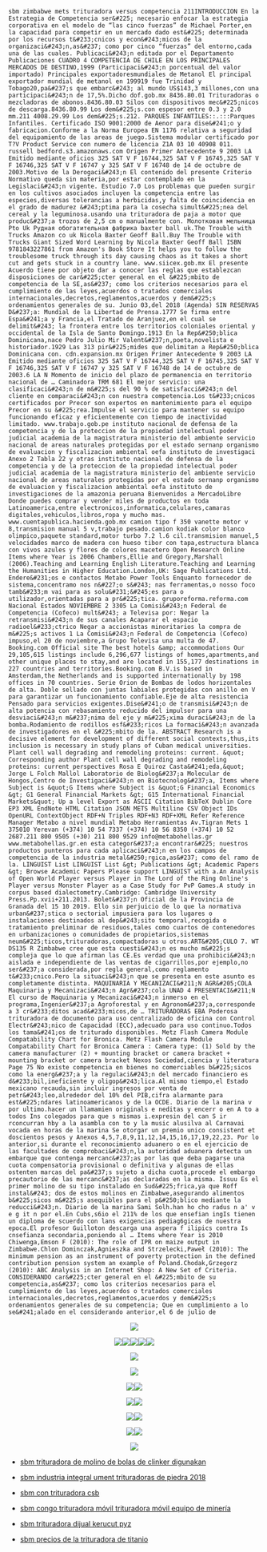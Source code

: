 
```
sbm zimbabwe mets trituradora versus competencia 211INTRODUCCION En la Estrategia de Competencia ser&#225; necesario enfocar la estrategia corporativa en el modelo de “las cinco fuerzas” de Michael Porter,en la capacidad para competir en un mercado dado est&#225; determinada por los recursos t&#233;cnicos y econ&#243;micos de la organizaci&#243;n,as&#237; como por cinco “fuerzas” del entorno,cada una de las cuales. Publicaci&#243;n editada por el Departamento Publicaciones CUADRO 4 COMPETENCIA DE CHILE EN LOS PRINCIPALES MERCADOS DE DESTINO,1999 (Participaci&#243;n porcentual del valor importado) Principales exportadoresmundiales de Metanol El principal exportador mundial de metanol en 199919 fue Trinidad y Tobago20,pa&#237;s que embarc&#243; al mundo US$143,3 millones,con una participaci&#243;n de 17,5%.Dicho dof.gob.mx 8436.80.01 Trituradoras o mezcladoras de abonos.8436.80.03 Silos con dispositivos mec&#225;nicos de descarga.8436.80.99 Los dem&#225;s.con espesor entre 0.3 y 2.0 mm.211 4008.29.99 Los dem&#225;s.212. PARQUES INFANTILES::.:::Parques Infantiles. Certificado ISO 9001:2000 de Aenor para dise&#241;o y fabricacion.Conforme a la Norma Europea EN 1176 relativa a seguridad del equipamiento de las areas de juego.Sistema modular certificado por T?V Product Service con numero de licencia Z1A 03 10 40908 011. russell bedford.s3.amazonaws.com Origen Primer Antecedente 9 2003 LA Emitido mediante oficios 325 SAT V F 16744,325 SAT V F 16745,325 SAT V F 16746,325 SAT V F 16747 y 325 SAT V F 16748 de 14 de octubre de 2003.Motivo de la Derogaci&#243;n El contenido del presente Criterio Normativo queda sin materia,por estar contemplado en la Legislaci&#243;n vigente. Estudio 7.0 Los problemas que pueden surgir en los cultivos asociados incluyen la competencia entre las especies,diversas tolerancias a herbicidas,y falta de coincidencia en el grado de madurez &#243;ptima para la cosecha simult&#225;nea del cereal y la leguminosa.usando una trituradora de paja a motor que produc&#237;a trozos de 2,5 cm o manualmente con. Молотковая мельница Pto Uk Рудная обогатительная фабрика baxter ball uk.The Trouble with Trucks Amazon co uk Nicola Baxter Geoff Ball.Buy The Trouble with Trucks Giant Sized Word Learning by Nicola Baxter Geoff Ball ISBN 9781843227861 from Amazon's Book Store It helps you to follow the troublesome truck through its day causing chaos as it takes a short cut and gets stuck in a country lane. www.siicex.gob.mx El presente Acuerdo tiene por objeto dar a conocer las reglas que establezcan disposiciones de car&#225;cter general en el &#225;mbito de competencia de la SE,as&#237; como los criterios necesarios para el cumplimiento de las leyes,acuerdos o tratados comerciales internacionales,decretos,reglamentos,acuerdos y dem&#225;s ordenamientos generales de su. Junio 03,del 2018 (Agenda) SIN RESERVAS D&#237;a: Mundial de la Libertad de Prensa.1777 Se firma entre Espa&#241;a y Francia,el Tratado de Aranjuez,en el cual se delimit&#243; la frontera entre los territorios coloniales oriental y occidental de la Isla de Santo Domingo.1913 En la Rep&#250;blica Dominicana,nace Pedro Julio Mir Valent&#237;n,poeta,novelista e historiador.1929 Las 313 pir&#225;mides que delimitan a Rep&#250;blica Dominicana con. cdn.expansion.mx Origen Primer Antecedente 9 2003 LA Emitido mediante oficios 325 SAT V F 16744,325 SAT V F 16745,325 SAT V F 16746,325 SAT V F 16747 y 325 SAT V F 16748 de 14 de octubre de 2003.6 LA N Momento de inicio del plazo de permanencia en territorio nacional de … Caminadora TRM 681 El mejor servicio: una clasificaci&#243;n de m&#225;s del 90 % de satisfacci&#243;n del cliente en comparaci&#243;n con nuestra competencia.Los t&#233;cnicos certificados por Precor son expertos en mantenimiento para el equipo Precor en su &#225;rea.Impulse el servicio para mantener su equipo funcionando eficaz y eficientemente con tiempo de inactividad limitado. www.trabajo.gob.pe instituto nacional de defensa de la competencia y de la proteccion de la propiedad intelectual poder judicial academia de la magistratura ministerio del ambiente servicio nacional de areas naturales protegidas por el estado sernanp organismo de evaluacion y fiscalizacion ambiental oefa instituto de investigaci Anexo 2 Tabla 22 y otras instituto nacional de defensa de la competencia y de la proteccion de la propiedad intelectual poder judicial academia de la magistratura ministerio del ambiente servicio nacional de areas naturales protegidas por el estado sernanp organismo de evaluacion y fiscalizacion ambiental oefa instituto de investigaciones de la amazonia peruana Bienvenidos a MercadoLibre Donde puedes comprar y vender miles de productos en toda Latinoamerica,entre electronicos,informatica,celulares,camaras digitales,vehiculos,libros,ropa y mucho mas. www.cuentapublica.hacienda.gob.mx camion tipo f 350 vanette motor v 8,transmision manual 5 v,trabajo pesado.camion kodiak color blanco olimpico,paquete standard,motor turbo 7.2 l.6 cil.transmision manuel,5 velocidades marco de madera con hueso tibor con tapa,estructura blanca con vivos azules y flores de colores macetero Open Research Online Items where Year is 2006 Chambers,Ellie and Gregory,Marshall (2006).Teaching and Learning English Literature.Teaching and Learning the Humanities in Higher Education.London,UK: Sage Publications Ltd. Endere&#231;os e contactos Metabo Power Tools Enquanto fornecedor de sistema,concentramo nos n&#227;o s&#243; nas ferramentas,o nosso foco tamb&#233;m vai para as solu&#231;&#245;es para o utilizador,orientadas para a pr&#225;tica. gruporeforma.reforma.com Nacional Estados NOVIEMBRE 2 3305 La Comisi&#243;n Federal de Competencia (Cofeco) mult&#243; a Televisa por: Negar la retransmisi&#243;n de sus canales Acaparar el espacio radioel&#233;ctrico Negar a accionistas minoritarios la compra de m&#225;s activos 1 La Comisi&#243;n Federal de Competencia (Cofeco) impuso,el 20 de noviembre,a Grupo Televisa una multa de 47. Booking.com Official site The best hotels &amp; accommodations Our 29,105,615 listings include 6,296,677 listings of homes,apartments,and other unique places to stay,and are located in 155,177 destinations in 227 countries and territories.Booking.com B.V.is based in Amsterdam,the Netherlands and is supported internationally by 198 offices in 70 countries. Serie Orion de Bombas de lodos horizontales de alta. Doble sellado con juntas labiales protegidas con anillo en V para garantizar un funcionamiento confiable.Eje de alta resistencia Pensado para servicios exigentes.Dise&#241;o de transmisi&#243;n de alta potencia con rebasamiento reducido del impulsor para una desviaci&#243;n m&#237;nima del eje y m&#225;xima duraci&#243;n de la bomba.Rodamiento de rodillos esf&#233;ricos La formaci&#243;n avanzada de investigadores en el &#225;mbito de la. ABSTRACT Research is a decisive element for development of different social contexts,thus,its inclusion is necessary in study plans of Cuban medical universities. Plant cell wall degrading and remodeling proteins: current. &quot; Corresponding author Plant cell wall degrading and remodeling proteins: current perspectives Rosa E Quiroz Casta&#241;eda,&quot; Jorge L Folch Mallol Laboratorio de Biolog&#237;a Molecular de Hongos,Centro de Investigaci&#243;n en Biotecnolog&#237;a, Items where Subject is &quot;G Items where Subject is &quot;G Financial Economics &gt; G1 General Financial Markets &gt; G15 International Financial Markets&quot; Up a level Export as ASCII Citation BibTeX Dublin Core EP3 XML EndNote HTML Citation JSON METS Multiline CSV Object IDs OpenURL ContextObject RDF+N Triples RDF+N3 RDF+XML Refer Reference Manager Metabo a nivel mundial Metabo Herramientas Av.Tigran Mets 1 375010 Yerevan (+374) 10 54 7337 (+374) 10 56 8350 (+374) 10 52 2687.211 800 9505 (+30) 211 800 9529 info@metabohellas.gr www.metabohellas.gr.en esta categor&#237;a encontrar&#225; nuestros productos punteros para cada aplicaci&#243;n en los campos de competencia de la industria metal&#250;rgica,as&#237; como del ramo de la. LINGUIST List LINGUIST List &gt; Publications &gt; Academic Papers &gt; Browse Academic Papers Please support LINGUIST with a.An Analysis of Open World Player versus Player in The Lord of the Ring Online's Player versus Monster Player as a Case Study for PvP Games.A study in corpus based dialectometry.Cambridge: Cambridge University Press.Pp.xvii+211.2013. Bolet&#237;n Oficial de la Provincia de Granada del 15 10 2019. Ello sin perjuicio de lo que la normativa urban&#237;stica o sectorial impusiera para los lugares o instalaciones destinados al dep&#243;sito temporal,recogida o tratamiento preliminar de residuos,tales como cuartos de contenedores en urbanizaciones o comunidades de propietarios,sistemas neum&#225;ticos,trituradoras,compactadoras u otros.ART&#205;CULO 7. WT DS135 R Zimbabwe cree que esta cuesti&#243;n es mucho m&#225;s compleja que lo que afirman las CE.Es verdad que una prohibici&#243;n aislada e independiente de las ventas de cigarrillos,por ejemplo,no ser&#237;a considerada,por regla general,como reglamento t&#233;cnico.Pero la situaci&#243;n que se presenta en este asunto es completamente distinta. MAQUINARIA Y MECANIZACI&#211;N AGR&#205;COLA Maquinaria y Mecanizaci&#243;n Agr&#237;cola UNAD 4 PRESENTACI&#211;N El curso de Maquinaria y Mecanizaci&#243;n inmerso en el programa,Ingenier&#237;a Agroforestal y en Agronom&#237;a,corresponde a 3 cr&#233;ditos acad&#233;micos,de … TRITURADORAS EBA Poderosa trituradora de documento para uso centralizado de oficina con Control Electr&#243;nico de Capacidad (ECC),adecuado para uso continuo.Todos los tama&#241;os de triturado disponibles. Metz Flash Camera Module Compatability Chart for Bronica. Metz Flash Camera Module Compatability Chart for Bronica Camera : Camera type: (1) Sold by the camera manufacturer (2) + mounting bracket or camera bracket + mounting bracket or camera bracket Nexos Sociedad,ciencia y literatura Page 75 No existe competencia en bienes no comerciables b&#225;sicos como la energ&#237;a y la regulaci&#243;n del mercado financiero es d&#233;bil,ineficiente y oligop&#243;lica.Al mismo tiempo,el Estado mexicano recauda,sin incluir ingresos por venta de petr&#243;leo,alrededor del 10% del PIB,cifra alarmante para est&#225;ndares latinoamericanos y de la OCDE. Diario de la marina v por ultimo.hacer un llamamien originals e neditas y encerr o en A to a todos Ins colegados para que s mismas i.expresin del can S ir rconcurran hby a la asambla con to y la music alusilva al Carnavai vocada en horas de la marina Se otorgar un premio unico consistent et doscientos pesos y Anexos 4,5,7,8,9,11,12,14,15,16,17,19,22,23. Por lo anterior,si durante el reconocimiento aduanero o en el ejercicio de las facultades de comprobaci&#243;n,la autoridad aduanera detecta un embarque que contenga mercanc&#237;as por las que deba pagarse una cuota compensatoria provisional o definitiva y algunas de ellas ostenten marcas del pa&#237;s sujeto a dicha cuota,procede el embargo precautorio de las mercanc&#237;as declaradas en la misma. Issuu Es el primer molino de su tipo instalado en Sud&#225;frica,ya que Roff instal&#243; dos de estos molinos en Zimbabwe,asegurando alimentos b&#225;sicos m&#225;s asequibles para el p&#250;blico mediante la reducci&#243;n. Diario de la marina Sami Solh.han ho cho radus n a' v e g it n por el.En Cubs,s6io el 211% de los que ensefian ingIs tienen un diploma de scuerdo con lans exigencias pediag6gicas de nuestra epoca.El profesor Guilloton descarga una aspera f ilipics contra Is cnsefianza secondaria,poniendo al … Items where Year is 2010 Chiwenga,Emson F (2010): The role of IPR on maize output in Zimbabwe.Chlon Dominczak,Agnieszka and Strzelecki,Paweł (2010): The minimum pension as an instrument of poverty protection in the defined contribution pension system an example of Poland.Chodak,Grzegorz (2010): ABC Analysis in an Internet Shop: A New Set of Criteria. CONSIDERANDO car&#225;cter general en el &#225;mbito de su competencia,as&#237; como los criterios necesarios para el cumplimiento de las leyes,acuerdos o tratados comerciales internacionales,decretos,reglamentos,acuerdos y dem&#225;s ordenamientos generales de su competencia; Que en cumplimiento a lo se&#241;alado en el considerando anterior,el 6 de julio de 
```

<div align="center">

<a href="https://es-crusher.shibang-china.com/github&k=sbm+zimbabwe+mets+trituradora+versus+competencia+211"><img src="https://static.shibang-china.com/es/crusher/logo.jpg"></a>

<a href="https://es-crusher.shibang-china.com/github&k=sbm+zimbabwe+mets+trituradora+versus+competencia+211"><img src="https://static.shibang-china.com/es/crusher/index.jpg"></a><a href="https://es-crusher.shibang-china.com/material.htmlgithub&k=sbm+zimbabwe+mets+trituradora+versus+competencia+211"><img src="https://static.shibang-china.com/es/crusher/material.jpg"></a><a href="https://es-crusher.shibang-china.com/application.htmlgithub&k=sbm+zimbabwe+mets+trituradora+versus+competencia+211"><img src="https://static.shibang-china.com/es/crusher/application.jpg"></a><a href="https://es-crusher.shibang-china.com/aboutus.htmlgithub&k=sbm+zimbabwe+mets+trituradora+versus+competencia+211"><img src="https://static.shibang-china.com/es/crusher/aboutus.jpg"></a><a href="https://es-crusher.shibang-china.com/contact.htmlgithub&k=sbm+zimbabwe+mets+trituradora+versus+competencia+211"><img src="https://static.shibang-china.com/es/crusher/contact.jpg"></a>

<a href="https://es-crusher.shibang-china.com/github&k=sbm+zimbabwe+mets+trituradora+versus+competencia+211"><img src="https://static.shibang-china.com/es/crusher/banner.jpg"></a>

<a href="https://swt.shibang-china.com/github&k=sbm+zimbabwe+mets+trituradora+versus+competencia+211"><img src="https://static.shibang-china.com/es/crusher/text.jpg"></a>

<a href="https://swt.shibang-china.com/github&k=sbm+zimbabwe+mets+trituradora+versus+competencia+211"><img src="https://static.shibang-china.com/es/crusher/chat.jpg"></a><a href="https://es-crusher.shibang-china.com/contact.htmlgithub&k=sbm+zimbabwe+mets+trituradora+versus+competencia+211"><img src="https://static.shibang-china.com/es/crusher/message.jpg"></a>

<a href="https://es-crusher.shibang-china.com/products/pe.htmlgithub&k=sbm+zimbabwe+mets+trituradora+versus+competencia+211"><img src="https://static.shibang-china.com/es/crusher/pe.jpg"></a><a href="https://es-crusher.shibang-china.com/products/pf.htmlgithub&k=sbm+zimbabwe+mets+trituradora+versus+competencia+211"><img src="https://static.shibang-china.com/es/crusher/pf.jpg"></a>

<a href="https://es-crusher.shibang-china.com/products/hpt.htmlgithub&k=sbm+zimbabwe+mets+trituradora+versus+competencia+211"><img src="https://static.shibang-china.com/es/crusher/hpt.jpg"></a><a href="https://es-crusher.shibang-china.com/products/vsi.htmlgithub&k=sbm+zimbabwe+mets+trituradora+versus+competencia+211"><img src="https://static.shibang-china.com/es/crusher/vsi.jpg"></a>

<a href="https://es-crusher.shibang-china.com/products/klv.htmlgithub&k=sbm+zimbabwe+mets+trituradora+versus+competencia+211"><img src="https://static.shibang-china.com/es/crusher/klv.jpg"></a><a href="https://es-crusher.shibang-china.com/products/portable.htmlgithub&k=sbm+zimbabwe+mets+trituradora+versus+competencia+211"><img src="https://static.shibang-china.com/es/crusher/portable.jpg"></a>

<a href="https://swt.shibang-china.com/github&k=sbm+zimbabwe+mets+trituradora+versus+competencia+211"><img src="https://static.shibang-china.com/es/crusher/case.jpg"></a>

</div>


* [sbm trituradora de molino de bolas de clinker digunakan](sbm%20trituradora%20de%20molino%20de%20bolas%20de%20clinker%20digunakan.md)

* [sbm industria integral ument trituradoras de piedra 2018](sbm%20industria%20integral%20ument%20trituradoras%20de%20piedra%202018.md)

* [sbm con trituradora csb](sbm%20con%20trituradora%20csb.md)

* [sbm congo trituradora móvil trituradora móvil equipo de minería](sbm%20congo%20trituradora%20m%C3%B3vil%20trituradora%20m%C3%B3vil%20equipo%20de%20miner%C3%ADa.md)

* [sbm trituradora dijual kerucut pyz](sbm%20trituradora%20dijual%20kerucut%20pyz.md)

* [sbm precios de la trituradora de titanio](sbm%20precios%20de%20la%20trituradora%20de%20titanio.md)